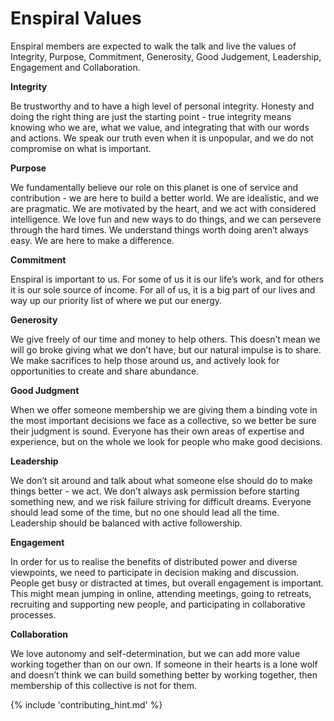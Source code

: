# Enspiral Values

Enspiral members are expected to walk the talk and live the values of Integrity, Purpose, Commitment, Generosity, Good Judgement, Leadership, Engagement and Collaboration.

**Integrity**

Be trustworthy and to have a high level of personal integrity. Honesty and doing the right thing are just the starting point - true integrity means knowing who we are, what we value, and integrating that with our words and actions. We speak our truth even when it is unpopular, and we do not compromise on what is important.

**Purpose**

We fundamentally believe our role on this planet is one of service and contribution - we are here to build a better world. We are idealistic, and we are pragmatic. We are motivated by the heart, and we act with considered intelligence. We love fun and new ways to do things, and we can persevere through the hard times. We understand things worth doing aren’t always easy. We are here to make a difference.

**Commitment**

Enspiral is important to us. For some of us it is our life’s work, and for others it is our sole source of income. For all of us, it is a big part of our lives and way up our priority list of where we put our energy.

**Generosity**

We give freely of our time and money to help others. This doesn’t mean we will go broke giving what we don’t have, but our natural impulse is to share. We make sacrifices to help those around us, and actively look for opportunities to create and share abundance.

**Good Judgment**

When we offer someone membership we are giving them a binding vote in the most important decisions we face as a collective, so we better be sure their judgment is sound. Everyone has their own areas of expertise and experience, but on the whole we look for people who make good decisions.

**Leadership**

We don’t sit around and talk about what someone else should do to make things better - we act. We don’t always ask permission before starting something new, and we risk failure striving for difficult dreams. Everyone should lead some of the time, but no one should lead all the time. Leadership should be balanced with active followership.

**Engagement**

In order for us to realise the benefits of distributed power and diverse viewpoints, we need to participate in decision making and discussion. People get busy or distracted at times, but overall engagement is important. This might mean jumping in online, attending meetings, going to retreats, recruiting and supporting new people, and participating in collaborative processes.

**Collaboration**

We love autonomy and self-determination, but we can add more value working together than on our own. If someone in their hearts is a lone wolf and doesn’t think we can build something better by working together, then membership of this collective is not for them.

{% include 'contributing_hint.md' %}
